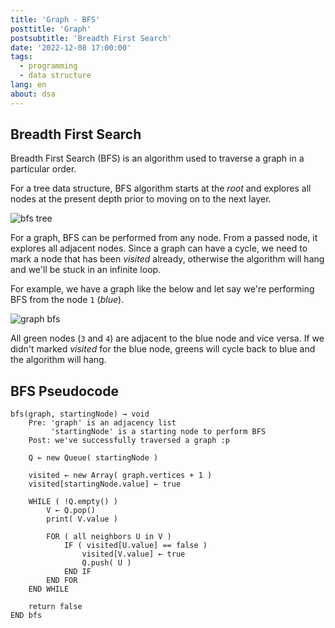 ```yaml
---
title: 'Graph - BFS'
posttitle: 'Graph'
postsubtitle: 'Breadth First Search'
date: '2022-12-08 17:00:00'
tags:
  - programming
  - data structure
lang: en
about: dsa
---
```


## Breadth First Search

Breadth First Search (BFS) is an algorithm used to traverse a graph in a particular order.

For a tree data structure, BFS algorithm starts at the _root_ and explores all nodes at the present depth prior to moving on to the next layer.

![bfs tree](/images/posts/what-is-a-graph/tree-bfs.png)

For a graph, BFS can be performed from any node. From a passed node, it explores all adjacent nodes. Since a graph can have a cycle, we need to mark a node that has been _visited_ already, otherwise the algorithm will hang and we'll be stuck in an infinite loop.

For example, we have a graph like the below and let say we're performing BFS from the node `1` (_blue_).

![graph bfs](/images/posts/what-is-a-graph/graph-bfs.png)

All green nodes (`3` and `4`) are adjacent to the blue node and vice versa. If we didn't marked _visited_ for the blue node, greens will cycle back to blue and the algorithm will hang.

## BFS Pseudocode

```text
bfs(graph, startingNode) → void
    Pre: 'graph' is an adjacency list
         'startingNode' is a starting node to perform BFS
    Post: we've successfully traversed a graph :p

    Q ← new Queue( startingNode )

    visited ← new Array( graph.vertices + 1 )
    visited[startingNode.value] ← true

    WHILE ( !Q.empty() )
        V ← Q.pop()
        print( V.value )

        FOR ( all neighbors U in V )
            IF ( visited[U.value] == false )
                visited[V.value] ← true
                Q.push( U )
            END IF
        END FOR
    END WHILE

    return false
END bfs
```
